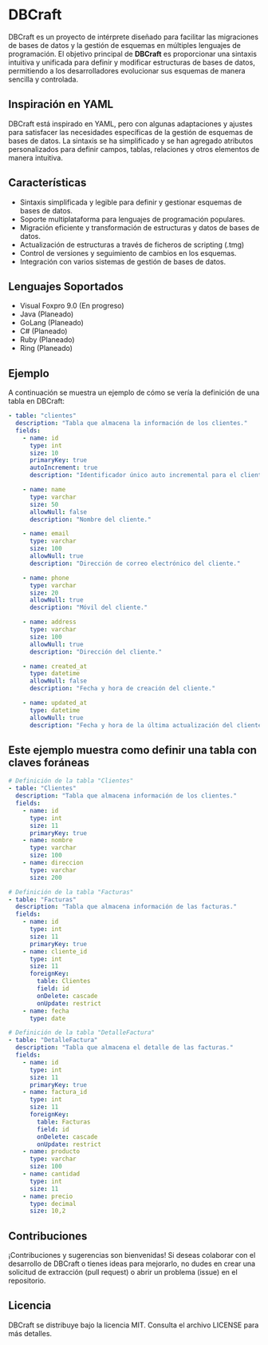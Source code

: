 # DBCraft

DBCraft es un proyecto de intérprete diseñado para facilitar las migraciones de bases de datos y la gestión de esquemas en múltiples lenguajes de programación. El objetivo principal de **DBCraft** es proporcionar una sintaxis intuitiva y unificada para definir y modificar estructuras de bases de datos, permitiendo a los desarrolladores evolucionar sus esquemas de manera sencilla y controlada.

## Inspiración en YAML

DBCraft está inspirado en YAML, pero con algunas adaptaciones y ajustes para satisfacer las necesidades específicas de la gestión de esquemas de bases de datos. La sintaxis se ha simplificado y se han agregado atributos personalizados para definir campos, tablas, relaciones y otros elementos de manera intuitiva.


## Características

- Sintaxis simplificada y legible para definir y gestionar esquemas de bases de datos.
- Soporte multiplataforma para lenguajes de programación populares.
- Migración eficiente y transformación de estructuras y datos de bases de datos.
- Actualización de estructuras a través de ficheros de scripting (.tmg)
- Control de versiones y seguimiento de cambios en los esquemas.
- Integración con varios sistemas de gestión de bases de datos.


## Lenguajes Soportados

- Visual Foxpro 9.0 (En progreso)
- Java (Planeado)
- GoLang (Planeado)
- C# (Planeado)
- Ruby (Planeado)
- Ring (Planeado)


## Ejemplo

A continuación se muestra un ejemplo de cómo se vería la definición de una tabla en DBCraft:

```yaml
- table: "clientes"
  description: "Tabla que almacena la información de los clientes."
  fields:
    - name: id
      type: int
      size: 10      
      primaryKey: true
      autoIncrement: true
      description: "Identificador único auto incremental para el cliente."

    - name: name
      type: varchar
      size: 50
      allowNull: false
      description: "Nombre del cliente."

    - name: email
      type: varchar
      size: 100
      allowNull: true
      description: "Dirección de correo electrónico del cliente."

    - name: phone
      type: varchar
      size: 20
      allowNull: true
      description: "Móvil del cliente."

    - name: address
      type: varchar
      size: 100
      allowNull: true
      description: "Dirección del cliente."

    - name: created_at
      type: datetime
      allowNull: false
      description: "Fecha y hora de creación del cliente."

    - name: updated_at
      type: datetime
      allowNull: true
      description: "Fecha y hora de la última actualización del cliente."
```

## Este ejemplo muestra como definir una tabla con claves foráneas

```yaml
# Definición de la tabla "Clientes"
- table: "Clientes"
  description: "Tabla que almacena información de los clientes."
  fields:
    - name: id
      type: int
      size: 11
      primaryKey: true
    - name: nombre
      type: varchar
      size: 100
    - name: direccion
      type: varchar
      size: 200

# Definición de la tabla "Facturas"
- table: "Facturas"
  description: "Tabla que almacena información de las facturas."
  fields:
    - name: id
      type: int
      size: 11
      primaryKey: true
    - name: cliente_id
      type: int
      size: 11
      foreignKey:
        table: Clientes
        field: id
        onDelete: cascade
        onUpdate: restrict
    - name: fecha
      type: date

# Definición de la tabla "DetalleFactura"
- table: "DetalleFactura"
  description: "Tabla que almacena el detalle de las facturas."
  fields:
    - name: id
      type: int
      size: 11
      primaryKey: true
    - name: factura_id
      type: int
      size: 11
      foreignKey:
        table: Facturas
        field: id
        onDelete: cascade
        onUpdate: restrict
    - name: producto
      type: varchar
      size: 100
    - name: cantidad
      type: int
      size: 11
    - name: precio
      type: decimal
      size: 10,2
```

## Contribuciones

¡Contribuciones y sugerencias son bienvenidas! Si deseas colaborar con el desarrollo de DBCraft o tienes ideas para mejorarlo, no dudes en crear una solicitud de extracción (pull request) o abrir un problema (issue) en el repositorio.

## Licencia

DBCraft se distribuye bajo la licencia MIT. Consulta el archivo LICENSE para más detalles.